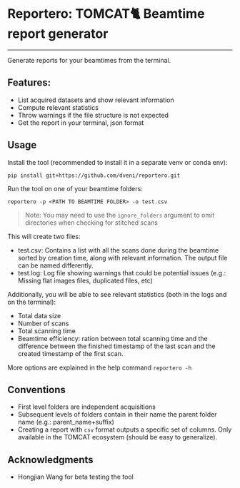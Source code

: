 # Reportero: TOMCAT:cat2: Beamtime report generator
___
Generate reports for your beamtimes from the terminal.

## Features:
- List acquired datasets and show relevant information
- Compute relevant statistics
- Throw warnings if the file structure is not expected
- Get the report in your terminal, json format


## Usage

Install the tool (recommended to install it in a separate venv or conda env):
```
pip install git+https://github.com/dveni/reportero.git
```
Run the tool on one of your beamtime folders:
```
reportero -p <PATH TO BEAMTIME FOLDER> -o test.csv
```
> Note: You may need to use the `ignore_folders` argument to omit directories when checking for stitched scans   

This will create two files:
- test.csv: Contains a list with all the scans done during the beamtime sorted by creation time, along with relevant information. The output file can be named differently. 
- test.log: Log file showing warnings that could be potential issues (e.g.: Missing flat images files, duplicated files, etc)

Additionally, you will be able to see relevant statistics (both in the logs and on the terminal):
- Total data size
- Number of scans
- Total scanning time
- Beamtime efficiency: ration between total scanning time and the difference between the finished timestamp of the last scan and the created timestamp of the first scan.

More options are explained in the help command `reportero -h`

## Conventions
- First level folders are independent acquisitions
- Subsequent levels of folders contain in their name the parent folder name (e.g.: parent_name+suffix)
- Creating a report with `csv` format outputs a specific set of columns. Only available in the TOMCAT ecosystem (should be easy to generalize).

## Acknowledgments
- Hongjian Wang for beta testing the tool